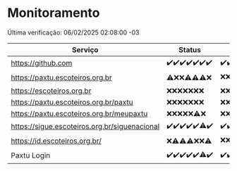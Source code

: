 # Monitoramento

Última verificação: 06/02/2025 02:08:00 -03

|Serviço|Status|Últimas 24h|
|---|---|---|
|https://github.com|<span title="2025-01-30: OK=23">✔️</span><span title="2025-01-31: OK=23">✔️</span><span title="2025-02-01: OK=23">✔️</span><span title="2025-02-02: OK=23">✔️</span><span title="2025-02-03: OK=23">✔️</span><span title="2025-02-04: OK=23">✔️</span><span title="2025-02-05: OK=4">✔️</span>|<span title="05/02/2025 02:08:00 -03 : 200">✔️</span><span title="05/02/2025 03:12:00 -03 : 200">✔️</span><span title="05/02/2025 04:08:00 -03 : 200">✔️</span><span title="05/02/2025 05:11:00 -03 : 200">✔️</span><span title="05/02/2025 06:09:00 -03 : 200">✔️</span><span title="05/02/2025 07:08:00 -03 : 200">✔️</span><span title="05/02/2025 08:06:00 -03 : 200">✔️</span><span title="05/02/2025 09:15:00 -03 : 200">✔️</span><span title="05/02/2025 10:15:00 -03 : 200">✔️</span><span title="05/02/2025 11:07:00 -03 : 200">✔️</span><span title="05/02/2025 12:08:00 -03 : 200">✔️</span><span title="05/02/2025 13:10:00 -03 : 200">✔️</span><span title="05/02/2025 14:07:00 -03 : 200">✔️</span><span title="05/02/2025 15:11:00 -03 : 200">✔️</span><span title="05/02/2025 16:07:00 -03 : 200">✔️</span><span title="05/02/2025 17:09:00 -03 : 200">✔️</span><span title="05/02/2025 18:08:00 -03 : 200">✔️</span><span title="05/02/2025 19:07:00 -03 : 200">✔️</span><span title="05/02/2025 20:07:00 -03 : 200">✔️</span><span title="05/02/2025 21:40:00 -03 : 200">✔️</span><span title="05/02/2025 23:08:00 -03 : 200">✔️</span><span title="06/02/2025 00:12:00 -03 : 200">✔️</span><span title="06/02/2025 01:10:00 -03 : 200">✔️</span><span title="06/02/2025 02:08:00 -03 : 200">✔️</span>|
|https://paxtu.escoteiros.org.br|<span title="2025-01-30: OK=1, Falhas=22">⚠️</span><span title="2025-01-31: Falhas=23">❌</span><span title="2025-02-01: Falhas=23">❌</span><span title="2025-02-02: OK=1, Falhas=22">⚠️</span><span title="2025-02-03: OK=4, Falhas=19">⚠️</span><span title="2025-02-04: OK=3, Falhas=20">⚠️</span><span title="2025-02-05: Falhas=4">❌</span>|<span title="05/02/2025 02:08:00 -03 : 403">❌</span><span title="05/02/2025 03:12:00 -03 : 403">❌</span><span title="05/02/2025 04:08:00 -03 : 403">❌</span><span title="05/02/2025 05:11:00 -03 : 403">❌</span><span title="05/02/2025 06:09:00 -03 : 403">❌</span><span title="05/02/2025 07:08:00 -03 : 403">❌</span><span title="05/02/2025 08:06:00 -03 : 403">❌</span><span title="05/02/2025 09:15:00 -03 : 403">❌</span><span title="05/02/2025 10:15:00 -03 : 403">❌</span><span title="05/02/2025 11:07:00 -03 : 403">❌</span><span title="05/02/2025 12:08:00 -03 : 403">❌</span><span title="05/02/2025 13:10:00 -03 : 403">❌</span><span title="05/02/2025 14:07:00 -03 : 403">❌</span><span title="05/02/2025 15:11:00 -03 : 403">❌</span><span title="05/02/2025 16:07:00 -03 : 403">❌</span><span title="05/02/2025 17:09:00 -03 : 403">❌</span><span title="05/02/2025 18:08:00 -03 : 403">❌</span><span title="05/02/2025 19:07:00 -03 : 200">✔️</span><span title="05/02/2025 20:07:00 -03 : 403">❌</span><span title="05/02/2025 21:40:00 -03 : 403">❌</span><span title="05/02/2025 23:08:00 -03 : 403">❌</span><span title="06/02/2025 00:12:00 -03 : 403">❌</span><span title="06/02/2025 01:10:00 -03 : 403">❌</span><span title="06/02/2025 02:08:00 -03 : 403">❌</span>|
|https://escoteiros.org.br|<span title="2025-01-30: Falhas=23">❌</span><span title="2025-01-31: Falhas=23">❌</span><span title="2025-02-01: Falhas=23">❌</span><span title="2025-02-02: Falhas=23">❌</span><span title="2025-02-03: Falhas=23">❌</span><span title="2025-02-04: Falhas=23">❌</span><span title="2025-02-05: Falhas=4">❌</span>|<span title="05/02/2025 02:08:00 -03 : 403">❌</span><span title="05/02/2025 03:12:00 -03 : 403">❌</span><span title="05/02/2025 04:08:00 -03 : 403">❌</span><span title="05/02/2025 05:11:00 -03 : 403">❌</span><span title="05/02/2025 06:09:00 -03 : 403">❌</span><span title="05/02/2025 07:08:00 -03 : 403">❌</span><span title="05/02/2025 08:06:00 -03 : 403">❌</span><span title="05/02/2025 09:15:00 -03 : 403">❌</span><span title="05/02/2025 10:15:00 -03 : 403">❌</span><span title="05/02/2025 11:07:00 -03 : 403">❌</span><span title="05/02/2025 12:08:00 -03 : 403">❌</span><span title="05/02/2025 13:10:00 -03 : 403">❌</span><span title="05/02/2025 14:07:00 -03 : 403">❌</span><span title="05/02/2025 15:11:00 -03 : 403">❌</span><span title="05/02/2025 16:07:00 -03 : 403">❌</span><span title="05/02/2025 17:09:00 -03 : 403">❌</span><span title="05/02/2025 18:08:00 -03 : 403">❌</span><span title="05/02/2025 19:07:00 -03 : 403">❌</span><span title="05/02/2025 20:07:00 -03 : 403">❌</span><span title="05/02/2025 21:40:00 -03 : 403">❌</span><span title="05/02/2025 23:08:00 -03 : 403">❌</span><span title="06/02/2025 00:12:00 -03 : 403">❌</span><span title="06/02/2025 01:10:00 -03 : 403">❌</span><span title="06/02/2025 02:08:00 -03 : 403">❌</span>|
|https://paxtu.escoteiros.org.br/paxtu|<span title="2025-01-30: Falhas=23">❌</span><span title="2025-01-31: Falhas=23">❌</span><span title="2025-02-01: Falhas=23">❌</span><span title="2025-02-02: Falhas=23">❌</span><span title="2025-02-03: Falhas=23">❌</span><span title="2025-02-04: Falhas=23">❌</span><span title="2025-02-05: Falhas=4">❌</span>|<span title="05/02/2025 02:08:00 -03 : 403">❌</span><span title="05/02/2025 03:12:00 -03 : 403">❌</span><span title="05/02/2025 04:08:00 -03 : 403">❌</span><span title="05/02/2025 05:11:00 -03 : 403">❌</span><span title="05/02/2025 06:09:00 -03 : 403">❌</span><span title="05/02/2025 07:08:00 -03 : 403">❌</span><span title="05/02/2025 08:06:00 -03 : 403">❌</span><span title="05/02/2025 09:15:00 -03 : 403">❌</span><span title="05/02/2025 10:15:00 -03 : 403">❌</span><span title="05/02/2025 11:07:00 -03 : 403">❌</span><span title="05/02/2025 12:08:00 -03 : 403">❌</span><span title="05/02/2025 13:10:00 -03 : 403">❌</span><span title="05/02/2025 14:07:00 -03 : 403">❌</span><span title="05/02/2025 15:11:00 -03 : 403">❌</span><span title="05/02/2025 16:07:00 -03 : 403">❌</span><span title="05/02/2025 17:09:00 -03 : 403">❌</span><span title="05/02/2025 18:08:00 -03 : 403">❌</span><span title="05/02/2025 19:07:00 -03 : 403">❌</span><span title="05/02/2025 20:07:00 -03 : 403">❌</span><span title="05/02/2025 21:40:00 -03 : 403">❌</span><span title="05/02/2025 23:08:00 -03 : 403">❌</span><span title="06/02/2025 00:12:00 -03 : 403">❌</span><span title="06/02/2025 01:10:00 -03 : 403">❌</span><span title="06/02/2025 02:08:00 -03 : 403">❌</span>|
|https://paxtu.escoteiros.org.br/meupaxtu|<span title="2025-01-30: Falhas=23">❌</span><span title="2025-01-31: Falhas=23">❌</span><span title="2025-02-01: Falhas=23">❌</span><span title="2025-02-02: Falhas=23">❌</span><span title="2025-02-03: Falhas=23">❌</span><span title="2025-02-04: OK=1, Falhas=22">⚠️</span><span title="2025-02-05: Falhas=4">❌</span>|<span title="05/02/2025 02:08:00 -03 : 403">❌</span><span title="05/02/2025 03:12:00 -03 : 403">❌</span><span title="05/02/2025 04:08:00 -03 : 403">❌</span><span title="05/02/2025 05:11:00 -03 : 403">❌</span><span title="05/02/2025 06:09:00 -03 : 403">❌</span><span title="05/02/2025 07:08:00 -03 : 403">❌</span><span title="05/02/2025 08:06:00 -03 : 403">❌</span><span title="05/02/2025 09:15:00 -03 : 403">❌</span><span title="05/02/2025 10:15:00 -03 : 403">❌</span><span title="05/02/2025 11:07:00 -03 : 403">❌</span><span title="05/02/2025 12:08:00 -03 : 403">❌</span><span title="05/02/2025 13:10:00 -03 : 403">❌</span><span title="05/02/2025 14:07:00 -03 : 403">❌</span><span title="05/02/2025 15:11:00 -03 : 403">❌</span><span title="05/02/2025 16:07:00 -03 : 403">❌</span><span title="05/02/2025 17:09:00 -03 : 403">❌</span><span title="05/02/2025 18:08:00 -03 : 403">❌</span><span title="05/02/2025 19:07:00 -03 : 403">❌</span><span title="05/02/2025 20:07:00 -03 : 403">❌</span><span title="05/02/2025 21:40:00 -03 : 403">❌</span><span title="05/02/2025 23:08:00 -03 : 403">❌</span><span title="06/02/2025 00:12:00 -03 : 403">❌</span><span title="06/02/2025 01:10:00 -03 : 403">❌</span><span title="06/02/2025 02:08:00 -03 : 403">❌</span>|
|https://sigue.escoteiros.org.br/siguenacional|<span title="2025-01-30: OK=23">✔️</span><span title="2025-01-31: OK=23">✔️</span><span title="2025-02-01: OK=23">✔️</span><span title="2025-02-02: OK=23">✔️</span><span title="2025-02-03: OK=23">✔️</span><span title="2025-02-04: OK=21, Falhas=2">⚠️</span><span title="2025-02-05: OK=4">✔️</span>|<span title="05/02/2025 02:08:00 -03 : 200">✔️</span><span title="05/02/2025 03:12:00 -03 : 200">✔️</span><span title="05/02/2025 04:08:00 -03 : 200">✔️</span><span title="05/02/2025 05:11:00 -03 : 200">✔️</span><span title="05/02/2025 06:09:00 -03 : 200">✔️</span><span title="05/02/2025 07:08:00 -03 : 200">✔️</span><span title="05/02/2025 08:06:00 -03 : 200">✔️</span><span title="05/02/2025 09:15:00 -03 : 200">✔️</span><span title="05/02/2025 10:15:00 -03 : 200">✔️</span><span title="05/02/2025 11:07:00 -03 : 200">✔️</span><span title="05/02/2025 12:08:00 -03 : 200">✔️</span><span title="05/02/2025 13:10:00 -03 : 200">✔️</span><span title="05/02/2025 14:07:00 -03 : 200">✔️</span><span title="05/02/2025 15:11:00 -03 : 200">✔️</span><span title="05/02/2025 16:07:00 -03 : 200">✔️</span><span title="05/02/2025 17:09:00 -03 : 200">✔️</span><span title="05/02/2025 18:08:00 -03 : 200">✔️</span><span title="05/02/2025 19:07:00 -03 : 200">✔️</span><span title="05/02/2025 20:07:00 -03 : 200">✔️</span><span title="05/02/2025 21:40:00 -03 : 200">✔️</span><span title="05/02/2025 23:08:00 -03 : 200">✔️</span><span title="06/02/2025 00:12:00 -03 : 200">✔️</span><span title="06/02/2025 01:10:00 -03 : 200">✔️</span><span title="06/02/2025 02:08:00 -03 : 200">✔️</span>|
|https://id.escoteiros.org.br/|<span title="2025-01-30: Falhas=23">❌</span><span title="2025-01-31: OK=1, Falhas=22">⚠️</span><span title="2025-02-01: OK=1, Falhas=22">⚠️</span><span title="2025-02-02: OK=2, Falhas=21">⚠️</span><span title="2025-02-03: Falhas=23">❌</span><span title="2025-02-04: Falhas=23">❌</span><span title="2025-02-05: OK=1, Falhas=3">⚠️</span>|<span title="05/02/2025 02:08:00 -03 : 403">❌</span><span title="05/02/2025 03:12:00 -03 : 403">❌</span><span title="05/02/2025 04:08:00 -03 : 403">❌</span><span title="05/02/2025 05:11:00 -03 : 403">❌</span><span title="05/02/2025 06:09:00 -03 : 403">❌</span><span title="05/02/2025 07:08:00 -03 : 403">❌</span><span title="05/02/2025 08:06:00 -03 : 403">❌</span><span title="05/02/2025 09:15:00 -03 : 403">❌</span><span title="05/02/2025 10:15:00 -03 : 403">❌</span><span title="05/02/2025 11:07:00 -03 : 403">❌</span><span title="05/02/2025 12:08:00 -03 : 403">❌</span><span title="05/02/2025 13:10:00 -03 : 403">❌</span><span title="05/02/2025 14:07:00 -03 : 200">✔️</span><span title="05/02/2025 15:11:00 -03 : 403">❌</span><span title="05/02/2025 16:07:00 -03 : 403">❌</span><span title="05/02/2025 17:09:00 -03 : 403">❌</span><span title="05/02/2025 18:08:00 -03 : 403">❌</span><span title="05/02/2025 19:07:00 -03 : 403">❌</span><span title="05/02/2025 20:07:00 -03 : 200">✔️</span><span title="05/02/2025 21:40:00 -03 : 403">❌</span><span title="05/02/2025 23:08:00 -03 : 403">❌</span><span title="06/02/2025 00:12:00 -03 : 403">❌</span><span title="06/02/2025 01:10:00 -03 : 403">❌</span><span title="06/02/2025 02:08:00 -03 : 403">❌</span>|
|Paxtu Login|<span title="2025-01-30: OK=23">✔️</span><span title="2025-01-31: OK=23">✔️</span><span title="2025-02-01: OK=23">✔️</span><span title="2025-02-02: OK=23">✔️</span><span title="2025-02-03: OK=23">✔️</span><span title="2025-02-04: OK=21, Falhas=2">⚠️</span><span title="2025-02-05: OK=4">✔️</span>|<span title="05/02/2025 02:08:00 -03 : 200">✔️</span><span title="05/02/2025 03:12:00 -03 : 200">✔️</span><span title="05/02/2025 04:08:00 -03 : 200">✔️</span><span title="05/02/2025 05:11:00 -03 : 200">✔️</span><span title="05/02/2025 06:09:00 -03 : 200">✔️</span><span title="05/02/2025 07:08:00 -03 : 200">✔️</span><span title="05/02/2025 08:06:00 -03 : 200">✔️</span><span title="05/02/2025 09:15:00 -03 : 200">✔️</span><span title="05/02/2025 10:15:00 -03 : 200">✔️</span><span title="05/02/2025 11:07:00 -03 : 200">✔️</span><span title="05/02/2025 12:08:00 -03 : 200">✔️</span><span title="05/02/2025 13:10:00 -03 : 200">✔️</span><span title="05/02/2025 14:07:00 -03 : 200">✔️</span><span title="05/02/2025 15:11:00 -03 : 200">✔️</span><span title="05/02/2025 16:07:00 -03 : 200">✔️</span><span title="05/02/2025 17:09:00 -03 : 200">✔️</span><span title="05/02/2025 18:08:00 -03 : 200">✔️</span><span title="05/02/2025 19:07:00 -03 : 200">✔️</span><span title="05/02/2025 20:07:00 -03 : 200">✔️</span><span title="05/02/2025 21:40:00 -03 : 200">✔️</span><span title="05/02/2025 23:08:00 -03 : 200">✔️</span><span title="06/02/2025 00:12:00 -03 : 200">✔️</span><span title="06/02/2025 01:10:00 -03 : 200">✔️</span><span title="06/02/2025 02:08:00 -03 : 200">✔️</span>|
